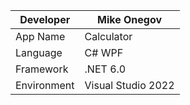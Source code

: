 ﻿|Developer|Mike Onegov|
|---------|-----------|
|App Name|Calculator|
|Language|C# WPF|
|Framework|.NET 6.0|
|Environment|Visual Studio 2022|
